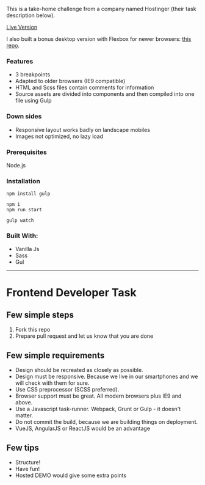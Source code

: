 This is a take-home challenge from a company named Hostinger (their task description below).

[Live Version](https://martynas-hostinger.000webhostapp.com)

I also built a bonus desktop version with Flexbox for newer browsers: [this repo](https://github.com/mgalkus/task-frontend-flexbox).

### Features
- 3 breakpoints
- Adapted to older browsers (IE9 compatible)
- HTML and Scss files contain comments for information
- Source assets are divided into components and then compiled into one file using Gulp


### Down sides
- Responsive layout works badly on landscape mobiles
- Images not optimized, no lazy load

### Prerequisites
Node.js

### Installation
```
npm install gulp
```

```
npm i 
npm run start
```

```
gulp watch
```

### Built With:
- Vanilla Js
- Sass
- Gul

----

# Frontend Developer Task

## Few simple steps

1. Fork this repo
2. Prepare pull request and let us know that you are done

## Few simple requirements

- Design should be recreated as closely as possible.
- Design must be responsive. Because we live in our smartphones and we will check with them for sure.
- Use CSS preprocessor (SCSS preferred).
- Browser support must be great. All modern browsers plus IE9 and above.
- Use a Javascript task-runner. Webpack, Grunt or Gulp - it doesn't matter.
- Do not commit the build, because we are building things on deployment.
- VueJS, AngularJS or ReactJS would be an advantage

## Few tips

- Structure!
- Have fun!
- Hosted DEMO would give some extra points
